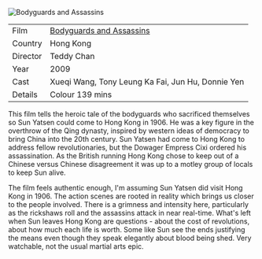 ![Bodyguards and Assassins](BodyguardsAssassins.jpg)

| | |
|-|-|
Film|[Bodyguards and Assassins](https://www.imdb.com/title/tt1403130/)
Country|Hong Kong
Director|Teddy Chan
Year|2009
Cast|Xueqi Wang, Tony Leung Ka Fai, Jun Hu, Donnie Yen
Details|Colour 139 mins

This film tells the heroic tale of the bodyguards who sacrificed themselves so Sun Yatsen could come to Hong Kong in 1906. He was a key figure in the overthrow of the Qing dynasty, inspired by western ideas of democracy to bring China into the 20th century. Sun Yatsen had come to Hong Kong to address fellow revolutionaries, but the Dowager Empress Cixi ordered his assassination. As the British running Hong Kong chose to keep out of a Chinese versus Chinese disagreement it was up to a motley group of locals to keep Sun alive.

The film feels authentic enough, I'm assuming Sun Yatsen did visit Hong Kong in 1906. The action scenes are rooted in reality which brings us closer to the people involved. There is a grimness and intensity here, particularly as the rickshaws roll and the assassins attack in near real-time. What's left when Sun leaves Hong Kong are questions - about the cost of revolutions, about how much each life is worth. Some like Sun see the ends justifying the means even though they speak elegantly about blood being shed. Very watchable, not the usual martial arts epic.
